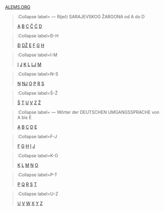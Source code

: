 <a href="/" class="">ALEMS.ORG</a>

> :Collapse label= — Riječi SARAJEVSKOG ŽARGONA od A do D
>
> [A](/sarajevski-zargon/a-d/a)
> [B](/sarajevski-zargon/a-d/b)
> [C](/sarajevski-zargon/a-d/c)
> [Č](/sarajevski-zargon/a-d/cc)
> [Ć](/sarajevski-zargon/a-d/ccc)
> [D](/sarajevski-zargon/a-d/d)
>

> :Collapse label=Đ-H
>
> [Đ](/sarajevski-zargon/dj-h/dj)
> [DŽ](/sarajevski-zargon/dj-h/dz)
> [E](/sarajevski-zargon/dj-h/e)
> [F](/sarajevski-zargon/dj-h/f)
> [G](/sarajevski-zargon/dj-h/g)
> [H](/sarajevski-zargon/dj-h/h)
>

> :Collapse label=I-M
>
> [I](/sarajevski-zargon/i-m/i)
> [J](/sarajevski-zargon/i-m/j)
> [K](/sarajevski-zargon/i-m/k)
> [L](/sarajevski-zargon/i-m/l)
> [LJ](/sarajevski-zargon/i-m/lj)
> [M](/sarajevski-zargon/i-m/m)
>

> :Collapse label=N-S
>
> [N](/sarajevski-zargon/n-s/n)
> [NJ](/sarajevski-zargon/n-s/nj)
> [O](/sarajevski-zargon/n-s/o)
> [P](/sarajevski-zargon/n-s/p)
> [R](/sarajevski-zargon/n-s/r)
> [S](/sarajevski-zargon/n-s/s)
>

> :Collapse label=Š-Ž
>
> [Š](/sarajevski-zargon/ss-zz/ss)
> [T](/sarajevski-zargon/ss-zz/t)
> [U](/sarajevski-zargon/ss-zz/u)
> [V](/sarajevski-zargon/ss-zz/v)
> [Z](/sarajevski-zargon/ss-zz/z)
> [Ž](/sarajevski-zargon/ss-zz/zz)



> :Collapse label= — Wörter der DEUTSCHEN UMGANGSSPRACHE von A bis E
>
> [A](/umgangssprache/a-e/a)
> [B](/umgangssprache/a-e/b)
> [C](/umgangssprache/a-e/c)
> [D](/umgangssprache/a-e/d)
> [E](/umgangssprache/a-e/e)
>

> :Collapse label=F-J
>
> [F](/umgangssprache/f-j/f)
> [G](/umgangssprache/f-j/g)
> [H](/umgangssprache/f-j/h)
> [I](/umgangssprache/f-j/i)
> [J](/umgangssprache/f-j/j)
>

> :Collapse label=K-O
>
> [K](/umgangssprache/k-o/k)
> [L](/umgangssprache/k-o/l)
> [M](/umgangssprache/k-o/m)
> [N](/umgangssprache/k-o/n)
> [O](/umgangssprache/k-o/o)
>

> :Collapse label=P-T
>
> [P](/umgangssprache/p-t/p)
> [Q](/umgangssprache/p-t/q)
> [R](/umgangssprache/p-t/r)
> [S](/umgangssprache/p-t/s)
> [T](/umgangssprache/p-t/t)
>

> :Collapse label=U-Z
>
> [U](/umgangssprache/u-z/u)
> [V](/umgangssprache/u-z/v)
> [W](/umgangssprache/u-z/w)
> [X](/umgangssprache/u-z/x)
> [Y](/umgangssprache/u-z/y)
> [Z](/umgangssprache/u-z/z)
>

